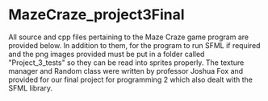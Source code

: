 # MazeCraze_project3Final
All source and cpp files pertaining to the Maze Craze game program are provided below. 
In addition to them, for the program to run SFML if required and the png images provided must be put in a folder called "Project_3_tests" so they can be read into sprites properly. 
The texture manager and Random class were written by professor Joshua Fox and provided for our final project for programming 2 which also dealt with the SFML library.

